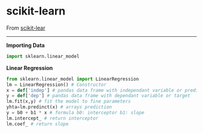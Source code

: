 # scikit-learn

From <a href="https://scikit-learn.org/stable/" target="_blank">scikit-lear</a>

---
**Importing Data**
```python
import sklearn.linear_model
```

**Linear Regression**
```python
from sklearn.linear_model import LinearRegression
lm = LinearRegression() # Constructor
x = def['indep'] # pandas data frame with independant variable or predictor
y = def['dep'] # pandas data frame with dependant variable or target
lm.fit(x,y) # fit the model to fine parameters
yhta=lm.predinct(x) # arrays prediction
y = b0 + b1 * x # formula b0: interceptor b1: slope
lm.intercept_ # return interceptor
lm.coef_ # return slope
```
